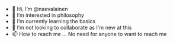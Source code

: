 - 👋 Hi, I’m @naevalainen
- 👀 I’m interested in philosophy 
- 🌱 I’m currently learning the basics
- 💞️ I’m not looking to collaborate as I'm new at this
- 📫 How to reach me ... No need for anyone to want to reach me

<!---
naevalainen/naevalainen is a ✨ special ✨ repository because its `README.md` (this file) appears on your GitHub profile.
You can click the Preview link to take a look at your changes.
--->
